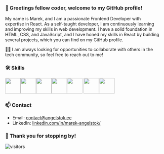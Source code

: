 ### 👋 Greetings fellow coder, welcome to my GitHub profile!

My name is Marek, and I am a passionate Frontend Developer with expertise in React. As a self-taught developer, I am continuously learning and improving my skills in web development. I have a solid foundation in HTML, CSS, and JavaScript, and I have honed my skills in React by building several projects, which you can find on my GitHub profile.

👨‍💻 I am always looking for opportunities to collaborate with others in the tech community, so feel free to reach out to me!

### 🛠️ Skills
<div>
<img height=50 
src="https://cdn.jsdelivr.net/gh/devicons/devicon/icons/html5/html5-original.svg" /><img height=50 src="https://cdn.jsdelivr.net/gh/devicons/devicon/icons/css3/css3-original.svg" /><img height=50 
src="https://cdn.jsdelivr.net/gh/devicons/devicon/icons/javascript/javascript-original.svg" /><img height=50
src="https://cdn.jsdelivr.net/gh/devicons/devicon/icons/react/react-original-wordmark.svg" /><img height=50 
src="https://cdn.jsdelivr.net/gh/devicons/devicon/icons/nodejs/nodejs-plain.svg" /> <img height=50 
src="https://cdn.jsdelivr.net/gh/devicons/devicon/icons/firebase/firebase-plain.svg" /><img height=50 
src="https://cdn.jsdelivr.net/gh/devicons/devicon/icons/git/git-plain.svg"/> <img height=50 
</div>

### 📫 Contact

- Email: [contact@angelstok.ee](mailto:contact@angelstok.ee)
- LinkedIn: [linkedin.com/in/marek-angelstok/](https://www.linkedin.com/in/marek-angelstok/)



### 🌟 Thank you for stopping by!


![visitors](https://visitor-badge.laobi.icu/badge?page_id=madushadhanushka.madushadhanushka)

